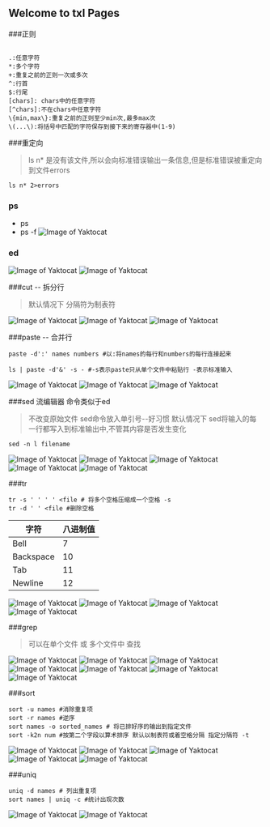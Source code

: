 ## Welcome to txl Pages


###正则
```shell

.:任意字符
*:多个字符
+:重复之前的正则一次或多次
^:行首
$:行尾
[chars]: chars中的任意字符
[^chars]:不在chars中任意字符
\{min,max\}:重复之前的正则至少min次,最多max次
\(...\):将括号中匹配的字符保存到接下来的寄存器中(1-9)

```

###重定向
> ls n* 是没有该文件,所以会向标准错误输出一条信息,但是标准错误被重定向到文件errors
```shell
ls n* 2>errors
```
### ps
+ ps
+ ps -f 
![Image of Yaktocat](assets\images\ps.png)

### ed 
![Image of Yaktocat](assets\images\ed1.png)
![Image of Yaktocat](assets\images\ed2.png)

###cut -- 拆分行
> 默认情况下 分隔符为制表符

![Image of Yaktocat](assets\images\cut1.png)
![Image of Yaktocat](assets\images\cut2.png)
![Image of Yaktocat](assets\images\cut3.png)

###paste -- 合并行
```shell
paste -d':' names numbers #以:将names的每行和numbers的每行连接起来

ls | paste -d'&' -s - #-s表示paste只从单个文件中粘贴行 -表示标准输入

```
![Image of Yaktocat](assets\images\paste1.png)
![Image of Yaktocat](assets\images\paste2.png)
![Image of Yaktocat](assets\images\paste3.png)


###sed 流编辑器 命令类似于ed
> 不改变原始文件 
> sed命令放入单引号--好习惯
> 默认情况下 sed将输入的每一行都写入到标准输出中,不管其内容是否发生变化

```shell
sed -n l filename
```
![Image of Yaktocat](assets\images\sed1.png)
![Image of Yaktocat](assets\images\sed2.png)
![Image of Yaktocat](assets\images\sed3.png)
![Image of Yaktocat](assets\images\sed4.png)
![Image of Yaktocat](assets\images\sed5.png)

###tr
```shell
tr -s ' ' ' ' <file # 将多个空格压缩成一个空格 -s
tr -d ' ' <file #删除空格
```

字符 | 八进制值
------------ | -------------
Bell|7
Backspace|10
Tab|11
Newline|12

![Image of Yaktocat](assets\images\tr1.png)
![Image of Yaktocat](assets\images\tr2.png)
![Image of Yaktocat](assets\images\tr3.png)
![Image of Yaktocat](assets\images\tr4.png)


###grep
> 可以在单个文件 或 多个文件中 查找

![Image of Yaktocat](assets\images\grep1.png)
![Image of Yaktocat](assets\images\grep2.png)
![Image of Yaktocat](assets\images\grep3.png)
![Image of Yaktocat](assets\images\grep4.png)
![Image of Yaktocat](assets\images\grep5.png)
![Image of Yaktocat](assets\images\grep5-1.png)
![Image of Yaktocat](assets\images\grep6.png)

###sort
```shell
sort -u names #消除重复项
sort -r names #逆序
sort names -o sorted_names # 将已排好序的输出到指定文件
sort -k2n num #按第二个字段以算术排序 默认以制表符或着空格分隔 指定分隔符 -t 
```
![Image of Yaktocat](assets\images\sort.png)
![Image of Yaktocat](assets\images\sort1.png)
![Image of Yaktocat](assets\images\sort2.png)
![Image of Yaktocat](assets\images\sort3.png)
![Image of Yaktocat](assets\images\sort4.png)

###uniq
```shell
uniq -d names # 列出重复项
sort names | uniq -c #统计出现次数
```

![Image of Yaktocat](assets\images\uniq.png)
![Image of Yaktocat](assets\images\uniq2.png)